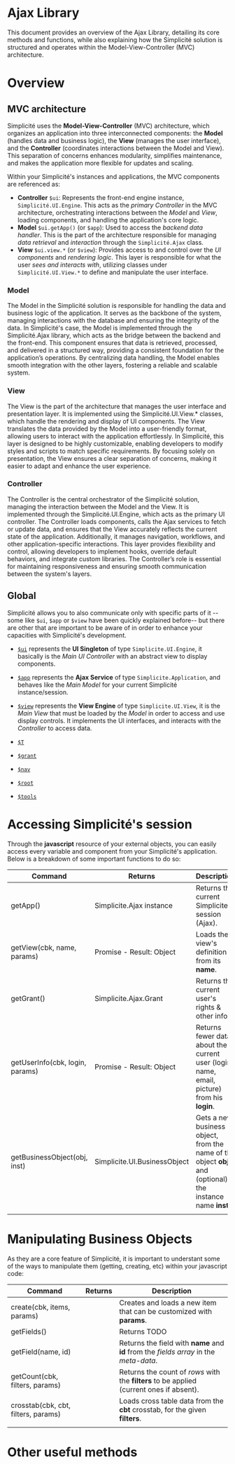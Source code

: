 Ajax Library
============

This document provides an overview of the Ajax Library, detailing its core methods and functions, while also explaining how the Simplicité solution is structured and operates within the Model-View-Controller (MVC) architecture.

# Overview

## MVC architecture

Simplicité uses the **Model-View-Controller** (MVC) architecture, which organizes an application into three interconnected components: the **Model** (handles data and business logic), the **View** (manages the user interface), and the **Controller** (coordinates interactions between the Model and View). This separation of concerns enhances modularity, simplifies maintenance, and makes the application more flexible for updates and scaling.

Within your Simplicité's instances and applications, the MVC components are referenced as:
- **Controller** `$ui`: Represents the front-end engine instance, `Simplicité.UI.Engine`. This acts as the *primary Controller* in the MVC architecture, orchestrating interactions between the *Model* and *View*, loading components, and handling the application's core logic.
- **Model** `$ui.getApp()` (or `$app`): Used to access the *backend data handler*. This is the part of the architecture responsible for managing *data retrieval* and *interaction* through the `Simplicité.Ajax` class.
- **View** `$ui.view.*` (or `$view`): Provides access to and control over the *UI components* and *rendering logic*. This layer is responsible for what the user *sees and interacts with*, utilizing classes under `Simplicité.UI.View.*` to define and manipulate the user interface.

### Model

The Model in the Simplicité solution is responsible for handling the data and business logic of the application. It serves as the backbone of the system, managing interactions with the database and ensuring the integrity of the data. In Simplicité's case, the Model is implemented through the Simplicité.Ajax library, which acts as the bridge between the backend and the front-end. This component ensures that data is retrieved, processed, and delivered in a structured way, providing a consistent foundation for the application’s operations. By centralizing data handling, the Model enables smooth integration with the other layers, fostering a reliable and scalable system.

### View 

The View is the part of the architecture that manages the user interface and presentation layer. It is implemented using the Simplicité.UI.View.* classes, which handle the rendering and display of UI components. The View translates the data provided by the Model into a user-friendly format, allowing users to interact with the application effortlessly. In Simplicité, this layer is designed to be highly customizable, enabling developers to modify styles and scripts to match specific requirements. By focusing solely on presentation, the View ensures a clear separation of concerns, making it easier to adapt and enhance the user experience.

### Controller

The Controller is the central orchestrator of the Simplicité solution, managing the interaction between the Model and the View. It is implemented through the Simplicité.UI.Engine, which acts as the primary UI controller. The Controller loads components, calls the Ajax services to fetch or update data, and ensures that the View accurately reflects the current state of the application. Additionally, it manages navigation, workflows, and other application-specific interactions. This layer provides flexibility and control, allowing developers to implement hooks, override default behaviors, and integrate custom libraries. The Controller’s role is essential for maintaining responsiveness and ensuring smooth communication between the system's layers.

## Global

Simplicité allows you to also communicate only with specific parts of it --some like `$ui`, `$app` or `$view` have been quickly explained before-- but there are other that are important to be aware of in order to enhance your capacities with Simplicité's development.

* [`$ui`](https://platform.simplicite.io/6.1/jsdoc/global.html#$ui) represents the **UI Singleton** of type `Simplicite.UI.Engine`, it basically is the *Main UI Controller* with an abstract view to display components.

* [`$app`](https://platform.simplicite.io/6.1/jsdoc/global.html#$app) represents the **Ajax Service** of type `Simplicite.Application`, and behaves like the *Main Model* for your current Simplicité instance/session.

* [`$view`](https://platform.simplicite.io/6.1/jsdoc/global.html#$view) represents the **View Engine** of type `Simplicite.UI.View`, it is the *Main View* that must be loaded by the *Model* in order to access and use display controls. It implements the UI interfaces, and interacts with the *Controller* to access data.

* [`$T`](https://platform.simplicite.io/6.1/jsdoc/global.html#$t)

* [`$grant`](https://platform.simplicite.io/6.1/jsdoc/global.html#$grant)

* [`$nav`](https://platform.simplicite.io/6.1/jsdoc/global.html#$nav)

* [`$root`](https://platform.simplicite.io/6.1/jsdoc/global.html#$root)

* [`$tools`](https://platform.simplicite.io/6.1/jsdoc/global.html#$tools)

# Accessing Simplicité's session

Through the **javascript** resource of your external objects, you can easily access every variable and component from your Simplicité's application. Below is a breakdown of some important functions to do so:

| Command                         | Returns                      | Description                                            |
|---------------------------------|------------------------------|--------------------------------------------------------|
| getApp()                        | Simplicite.Ajax instance     | Returns the current Simplicite session (Ajax). |
| getView(cbk, name, params)      | Promise - Result: Object     | Loads the view's definition from its **name**. |
| getGrant()                      | Simplicite.Ajax.Grant        | Returns the current user's rights & other infos. |
| getUserInfo(cbk, login, params) | Promise - Result: Object     | Returns fewer data about the current user (login, name, email, picture) from his **login**. |
| getBusinessObject(obj, inst)    | Simplicite.UI.BusinessObject | Gets a new business object, from the name of the object **obj** and (optional) the instance name **inst**. |
|  |  |

# Manipulating Business Objects

As they are a core feature of Simplicité, it is important to understant some of the ways to manipulate them (getting, creating, etc) within your javascript code:

| Command                             | Returns                      | Description                                            |
|-------------------------------------|------------------------------|--------------------------------------------------------|
| create(cbk, items, params)          |  | Creates and loads a new item that can be customized with **params**. | 
| getFields()                         |  | Returns TODO
| getField(name, id)                  |  | Returns the field with **name** and **id** from the *fields array* in the *meta-data*. |
| getCount(cbk, filters, params)      |  | Returns the count of *rows* with the **filters** to be applied (current ones if absent). |
| crosstab(cbk, cbt, filters, params) |  | Loads cross table data from the **cbt** crosstab, for the given **filters**. |
|  |  |

# Other useful methods